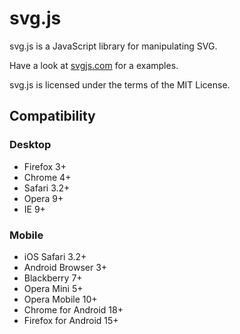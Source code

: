 # svg.js

svg.js is a JavaScript library for manipulating SVG.

Have a look at [svgjs.com](http://svgjs.com) for a examples.

svg.js is licensed under the terms of the MIT License.




## Compatibility

### Desktop
- Firefox 3+
- Chrome 4+
- Safari 3.2+
- Opera 9+
- IE 9+

### Mobile
- iOS Safari 3.2+
- Android Browser 3+
- Blackberry 7+
- Opera Mini 5+
- Opera Mobile 10+
- Chrome for Android 18+
- Firefox for Android 15+